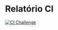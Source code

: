 # Relatório CI

[![CI Challenge](https://github.com/PauloLuczensky/C214/Desafio_6%20CI/actions/workflows/ci.yml/badge.svg)](https://github.com/PauloLuczensky/C214/actions?query=workflow%3A%22Desafio_6+CI%22)